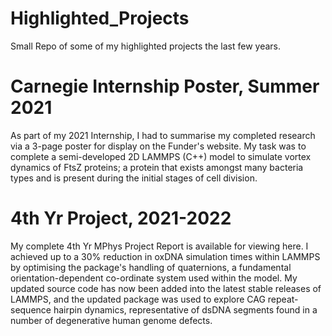 # Highlighted_Projects
Small Repo of some of my highlighted projects the last few years. 

# Carnegie Internship Poster, Summer 2021
As part of my 2021 Internship, I had to summarise my completed research via a 3-page poster for display on the Funder's website. 
My task was to complete a semi-developed 2D LAMMPS (C++) model to simulate vortex dynamics of FtsZ proteins; a protein that 
exists amongst many bacteria types and is present during the initial stages of cell division. 

# 4th Yr Project, 2021-2022
My complete 4th Yr MPhys Project Report is available for viewing here. I achieved up to a 30% reduction in oxDNA simulation times 
within LAMMPS by optimising the package's handling of quaternions, a fundamental orientation-dependent co-ordinate system used 
within the model. My updated source code has now been added into the latest stable releases of LAMMPS, and the updated package was 
used to explore CAG repeat-sequence hairpin dynamics, representative of dsDNA segments found in a number of degenerative human 
genome defects. 
